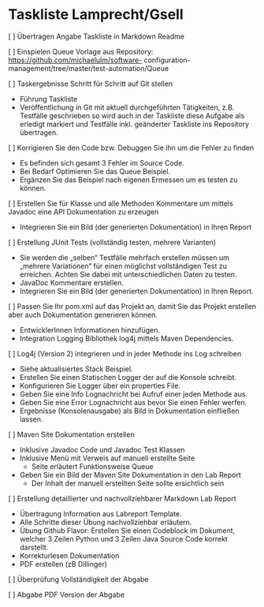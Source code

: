 # Taskliste Lamprecht/Gsell
[ ] Übertragen Angabe Taskliste in Markdown Readme

[ ] Einspielen Queue Vorlage aus Repository: https://github.com/michaelulm/software-
configuration-management/tree/master/test-automation/Queue

[ ] Taskergebnisse Schritt für Schritt auf Git stellen
- Führung Taskliste
- Veröffentlichung in Git mit aktuell durchgeführten Tätigkeiten, z.B. Testfälle geschrieben so wird auch in der Taskliste diese Aufgabe als erledigt markiert und Testfälle inkl. geänderter Taskliste ins Repository übertragen.

[ ] Korrigieren Sie den Code bzw. Debuggen Sie ihn um die Fehler zu finden
- Es befinden sich gesamt 3 Fehler im Source Code.
- Bei Bedarf Optimieren Sie das Queue Beispiel.
- Ergänzen Sie das Beispiel nach eigenen Ermessen um es testen zu können.

[ ] Erstellen Sie für Klasse und alle Methoden Kommentare um mittels Javadoc eine API Dokumentation zu erzeugen
- Integrieren Sie ein Bild (der generierten Dokumentation) in Ihren Report

[ ] Erstellung JUnit Tests (vollständig testen, mehrere Varianten)
- Sie werden die „selben“ Testfälle mehrfach erstellen müssen um „mehrere
Variationen“ für einen möglichst vollständigen Test zu erreichen. Achten Sie
dabei mit unterschiedlichen Daten zu testen.
- JavaDoc Kommentare erstellen.
- Integrieren Sie ein Bild (der generierten Dokumentation) in Ihren Report.

[ ] Passen Sie Ihr pom.xml auf das Projekt an, damit Sie das Projekt erstellen aber auch Dokumentation generieren können.
- EntwicklerInnen Informationen hinzufügen.
- Integration Logging Bibliothek log4j mittels Maven Dependencies.


[ ] Log4j (Version 2) integrieren und in jeder Methode ins Log schreiben
- Siehe aktualisiertes Stack Beispiel.
- Erstellen Sie einen Statischen Logger der auf die Konsole schreibt.
- Konfigurieren Sie Logger über ein properties File.
- Geben Sie eine Info Lognachricht bei Aufruf einer jeden Methode aus.
- Geben Sie eine Error Lognachricht aus bevor Sie einen Fehler werfen.
- Ergebnisse (Konsolenausgabe) als Bild in Dokumentation einfließen lassen.

[ ] Maven Site Dokumentation erstellen
- Inklusive Javadoc Code und Javadoc Test Klassen
- Inklusive Menü mit Verweis auf manuell erstellte Seite
    - Seite erläutert Funktionsweise Queue
- Geben Sie ein Bild der Maven Site Dokumentation in den Lab Report
    - Der Inhalt der manuell erstellten Seite sollte ersichtlich sein

[ ] Erstellung detaillierter und nachvollziehbarer Markdown Lab Report
- Übertragung Information aus Labreport Template.
- Alle Schritte dieser Übung nachvollziehbar erläutern.
- Übung Github Flavor: Erstellen Sie einen Codeblock im Dokument, welcher 3
Zeilen Python und 3 Zeilen Java Source Code korrekt darstellt.
- Korrekturlesen Dokumentation
- PDF erstellen (zB Dillinger)

[ ] Überprüfung Vollständigkeit der Abgabe

[ ] Abgabe PDF Version der Abgabe